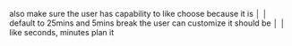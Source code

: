 also make sure the user has capability to like choose because it is     │
│   default to 25mins and 5mins break the user can customize it should be   │
│   like seconds, minutes plan it   